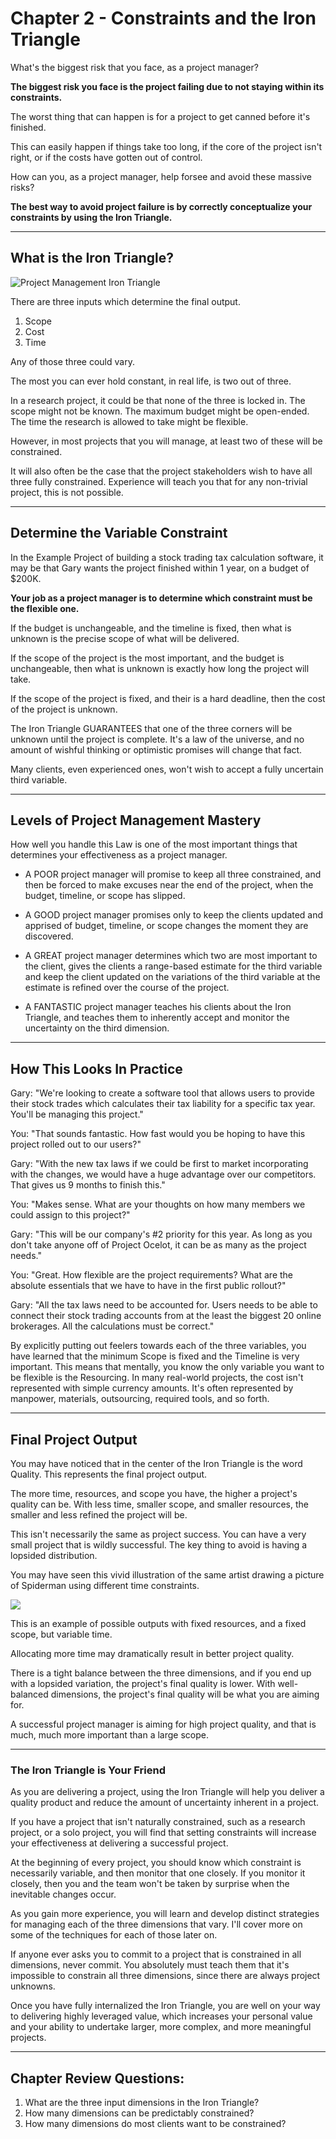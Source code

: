 # Chapter 2 - Constraints and the Iron Triangle

What's the biggest risk that you face, as a project manager?

**The biggest risk you face is the project failing due to not staying within its constraints.**

The worst thing that can happen is for a project to get canned before it's finished.

This can easily happen if things take too long, if the core of the project isn't right, or if the costs have gotten out of control.

How can you, as a project manager, help forsee and avoid these massive risks?

**The best way to avoid project failure is by correctly conceptualize your constraints by using the Iron Triangle.**

---

## What is the Iron Triangle?


<img src="./project-management-triangle.png" alt="Project Management Iron Triangle">

There are three inputs which determine the final output.

1. Scope
2. Cost
3. Time

Any of those three could vary.

The most you can ever hold constant, in real life, is two out of three.

In a research project, it could be that none of the three is locked in. The scope might not be known. The maximum budget might be open-ended. The time the research is allowed to take might be flexible.

However, in most projects that you will manage, at least two of these will be constrained.

It will also often be the case that the project stakeholders wish to have all three fully constrained. Experience will teach you that for any non-trivial project, this is not possible.

----

## Determine the Variable Constraint

In the Example Project of building a stock trading tax calculation software, it may be that Gary wants the project finished within 1 year, on a budget of $200K.

**Your job as a project manager is to determine which constraint must be the flexible one.**

If the budget is unchangeable, and the timeline is fixed, then what is unknown is the precise scope of what will be delivered.

If the scope of the project is the most important, and the budget is unchangeable, then what is unknown is exactly how long the project will take.

If the scope of the project is fixed, and their is a hard deadline, then the cost of the project is unknown.

The Iron Triangle GUARANTEES that one of the three corners will be unknown until the project is complete. It's a law of the universe, and no amount of wishful thinking or optimistic promises will change that fact.

Many clients, even experienced ones, won't wish to accept a fully uncertain third variable.

----

## Levels of Project Management Mastery

How well you handle this Law is one of the most important things that determines your effectiveness as a project manager.

- A POOR project manager will promise to keep all three constrained, and then be forced to make excuses near the end of the project, when the budget, timeline, or scope has slipped.

- A GOOD project manager promises only to keep the clients updated and apprised of budget, timeline, or scope changes the moment they are discovered.

- A GREAT project manager determines which two are most important to the client, gives the clients a range-based estimate for the third variable and keep the client updated on the variations of the third variable at the estimate is refined over the course of the project.

- A FANTASTIC project manager teaches his clients about the Iron Triangle, and teaches them to inherently accept and monitor the uncertainty on the third dimension.

----

## How This Looks In Practice

Gary: "We're looking to create a software tool that allows users to provide their stock trades which calculates their tax liability for a specific tax year. You'll be managing this project."

You: "That sounds fantastic. How fast would you be hoping to have this project rolled out to our users?"

Gary: "With the new tax laws if we could be first to market incorporating with the changes, we would have a huge advantage over our competitors. That gives us 9 months to finish this."

You: "Makes sense. What are your thoughts on how many members we could assign to this project?"

Gary: "This will be our company's #2 priority for this year. As long as you don't take anyone off of Project Ocelot, it can be as many as the project needs."

You: "Great. How flexible are the project requirements? What are the absolute essentials that we have to have in the first public rollout?"

Gary: "All the tax laws need to be accounted for. Users needs to be able to connect their stock trading accounts from at the least the biggest 20 online brokerages. All the calculations must be correct."

By explicitly putting out feelers towards each of the three variables, you have learned that the minimum Scope is fixed and the Timeline is very important. This means that mentally, you know the only variable you want to be flexible is the Resourcing. In many real-world projects, the cost isn't represented with simple currency amounts. It's often represented by manpower, materials, outsourcing, required tools, and so forth.

----

## Final Project Output

You may have noticed that in the center of the Iron Triangle is the word Quality. This represents the final project output.

The more time, resources, and scope you have, the higher a project's quality can be. With less time, smaller scope, and smaller resources, the smaller and less refined the project will be.

This isn't necessarily the same as project success. You can have a very small project that is wildly successful. The key thing to avoid is having a lopsided distribution.

You may have seen this vivid illustration of the same artist drawing a picture of Spiderman using different time constraints.

<img src="./project-management-varied-time-spiderman-drawing.png">

This is an example of possible outputs with fixed resources, and a fixed scope, but variable time.

Allocating more time may dramatically result in better project quality.

There is a tight balance between the three dimensions, and if you end up with a lopsided variation, the project's final quality is lower. With well-balanced dimensions, the project's final quality will be what you are aiming for.

A successful project manager is aiming for high project quality, and that is much, much more important than a large scope.

----

### The Iron Triangle is Your Friend

As you are delivering a project, using the Iron Triangle will help you deliver a quality product and reduce the amount of uncertainty inherent in a project.

If you have a project that isn't naturally constrained, such as a research project, or a solo project, you will find that setting constraints will increase your effectiveness at delivering a successful project.

At the beginning of every project, you should know which constraint is necessarily variable, and then monitor that one closely. If you monitor it closely, then you and the team won't be taken by surprise when the inevitable changes occur.

As you gain more experience, you will learn and develop distinct strategies for managing each of the three dimensions that vary. I'll cover more on some of the techniques for each of those later on.

If anyone ever asks you to commit to a project that is constrained in all dimensions, never commit. You absolutely must teach them that it's impossible to constrain all three dimensions, since there are always project unknowns.

Once you have fully internalized the Iron Triangle, you are well on your way to delivering highly leveraged value, which increases your personal value and your ability to undertake larger, more complex, and more meaningful projects.

----

## Chapter Review Questions:
1. What are the three input dimensions in the Iron Triangle?
2. How many dimensions can be predictably constrained?
3. How many dimensions do most clients want to be constrained?
